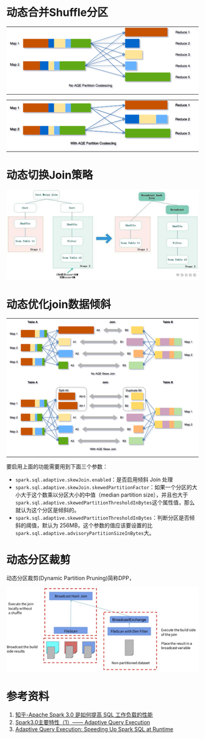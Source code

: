 
# 动态合并Shuffle分区

<table><tr>
<td bgcolor=white>
<img src="img/1_NoAQE_Coalesce_Partitions.png"></td>
</tr></table>

<table><tr>
<td bgcolor=white>
<img src="img/1_AQE_Coalesce_Partitions.png"></td>
</tr></table>


# 动态切换Join策略
<center>
    <img src="img/2_SwitchJoinStrategies.jpg">
</center>

# 动态优化join数据倾斜

<table><tr>
<td bgcolor=white>
<img src="img/3_NoAQE_Skew_Join.png">
<img src="./img/3_AQE_Skew_Join.png.png"></td>
</tr></table>


要启用上面的功能需要用到下面三个参数：

- `spark.sql.adaptive.skewJoin.enabled`：是否启用倾斜 Join 处理
- `spark.sql.adaptive.skewJoin.skewedPartitionFactor`：如果一个分区的大小大于这个数乘以分区大小的中值（median partition size），并且也大于`spark.sql.adaptive.skewedPartitionThresholdInBytes`这个属性值，那么就认为这个分区是倾斜的。
- `spark.sql.adaptive.skewedPartitionThresholdInBytes`：判断分区是否倾斜的阈值，默认为 256MB，这个参数的值应该要设置的比`spark.sql.adaptive.advisoryPartitionSizeInBytes`大。

# 动态分区裁剪
动态分区裁剪(Dynamic Partition Pruning)简称DPP，
<center>
    <img src="img/04_DPP.png">
</center>


# 参考资料
1. [知乎-Apache Spark 3.0 是如何提高 SQL 工作负载的性能](https://zhuanlan.zhihu.com/p/520023073)
2. [Spark3.0主要特性（1）—— Adaptive Query Execution](https://bbs.huaweicloud.com/blogs/195395)
3. [Adaptive Query Execution: Speeding Up Spark SQL at Runtime](https://www.databricks.com/blog/2020/05/29/adaptive-query-execution-speeding-up-spark-sql-at-runtime.html)